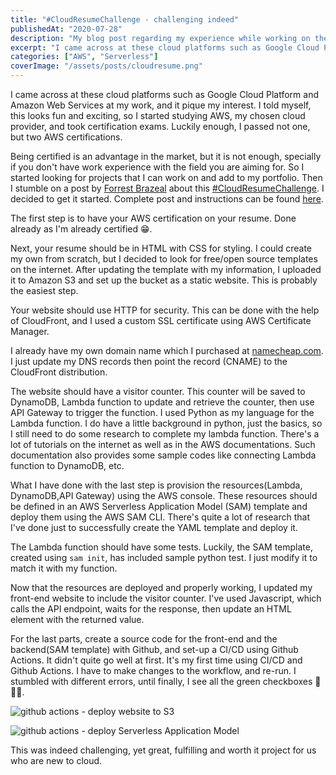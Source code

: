 ```yaml
---
title: "#CloudResumeChallenge - challenging indeed"
publishedAt: "2020-07-28"
description: "My blog post regarding my experience while working on the cloud resume challenge project"
excerpt: "I came across at these cloud platforms such as Google Cloud Platform and Amazon Web Services at my work, and it pique my interest. I told myself, this looks fun and exciting, so I started studying AWS, my chosen cloud provider, and took certification exams..."
categories: ["AWS", "Serverless"]
coverImage: "/assets/posts/cloudresume.png"
---
```


I came across at these cloud platforms such as Google Cloud Platform and Amazon Web Services at my work, and it pique my interest. I told myself, this looks fun and exciting, so I started studying AWS, my chosen cloud provider, and took certification exams. Luckily enough, I passed not one, but two AWS certifications.

Being certified is an advantage in the market, but it is not enough, specially if you don't have work experience with the field you are aiming for. So I started looking for projects that I can work on and add to my portfolio. Then I stumble on a post by [Forrest Brazeal](https://forrestbrazeal.com/) about this [\#CloudResumeChallenge](https://twitter.com/hashtag/CloudResumeChallenge). I decided to get it started. Complete post and instructions can be found [here](https://cloudresumechallenge.dev/).

The first step is to have your AWS certification on your resume. Done already as I'm already certified 😁.

Next, your resume should be in HTML with CSS for styling. I could create my own from scratch, but I decided to look for free/open source templates on the internet. After updating the template with my information, I uploaded it to Amazon S3 and set up the bucket as a static website. This is probably the easiest step.

Your website should use HTTP for security. This can be done with the help of CloudFront, and I used a custom SSL certificate using AWS Certificate Manager.

I already have my own domain name which I purchased at [namecheap.com](https://www.namecheap.com/). I just update my DNS records then point the record (CNAME) to the CloudFront distribution.

The website should have a visitor counter. This counter will be saved to DynamoDB, Lambda function to update and retrieve the counter, then use API Gateway to trigger the function. I used Python as my language for the Lambda function. I do have a little background in python, just the basics, so I still need to do some research to complete my lambda function. There's a lot of tutorials on the internet as well as in the AWS documentations. Such documentation also provides some sample codes like connecting Lambda function to DynamoDB, etc.

What I have done with the last step is provision the resources(Lambda, DynamoDB,API Gateway) using the AWS console. These resources should be defined in an AWS Serverless Application Model (SAM) template and deploy them using the AWS SAM CLI. There's quite a lot of research that I've done just to successfully create the YAML template and deploy it.

The Lambda function should have some tests. Luckily, the SAM template, created using `sam init`, has included sample python test. I just modify it to match it with my function.

Now that the resources are deployed and properly working, I updated my front-end website to include the visitor counter. I've used Javascript, which calls the API endpoint, waits for the response, then update an HTML element with the returned value.

For the last parts, create a source code for the front-end and the backend(SAM template) with Github, and set-up a CI/CD using Github Actions. It didn't quite go well at first. It's my first time using CI/CD and Github Actions. I have to make changes to the workflow, and re-run. I stumbled with different errors, until finally, I see all the green checkboxes 🎉🎉🙌.

![github actions - deploy website to S3](/assets/posts/gh-actions-output-frontend.png "Github Actions - deploy website to S3")

![github actions - deploy Serverless Application Model](/assets/posts/gh-actions-output.png "Github Actions - deploy Serverless Application Model")

This was indeed challenging, yet great, fulfilling and worth it project for us who are new to cloud.
